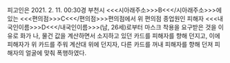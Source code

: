 피고인은 2021. 2. 11. 00:30경 부천시 <<<시아래주소>>>B<<</시아래주소>>>에 있는 <<<편의점>>>C<<</편의점>>>편의점에서 위 편의점 종업원인 피해자 <<<내국인이름>>>D<<</내국인이름>>>(남, 26세)로부터 마스크 착용을 요구받은 것을 이유로 화가 나, 물건 값을 계산하면서 소지하고 있던 카드를 피해자를 향해 던지고, 이에 피해자가 위 카드를 주워 계산대 위에 던지자, 다른 카드를 꺼내 피해자를 향해 던져 피해자의 얼굴에 맞춰 폭행하였다.